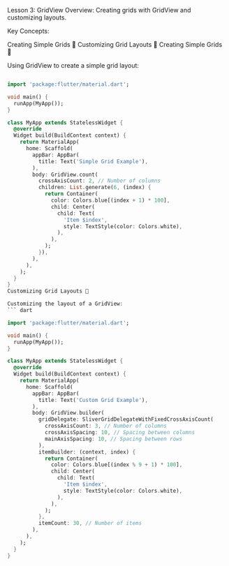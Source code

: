 Lesson 3: GridView
Overview: Creating grids with GridView and customizing layouts.

Key Concepts:

Creating Simple Grids 📐
Customizing Grid Layouts 🎨
Creating Simple Grids 📐

Using GridView to create a simple grid layout:
``` dart

import 'package:flutter/material.dart';

void main() {
  runApp(MyApp());
}

class MyApp extends StatelessWidget {
  @override
  Widget build(BuildContext context) {
    return MaterialApp(
      home: Scaffold(
        appBar: AppBar(
          title: Text('Simple Grid Example'),
        ),
        body: GridView.count(
          crossAxisCount: 2, // Number of columns
          children: List.generate(6, (index) {
            return Container(
              color: Colors.blue[(index + 1) * 100],
              child: Center(
                child: Text(
                  'Item $index',
                  style: TextStyle(color: Colors.white),
                ),
              ),
            );
          }),
        ),
      ),
    );
  }
}
Customizing Grid Layouts 🎨

Customizing the layout of a GridView:
``` dart

import 'package:flutter/material.dart';

void main() {
  runApp(MyApp());
}

class MyApp extends StatelessWidget {
  @override
  Widget build(BuildContext context) {
    return MaterialApp(
      home: Scaffold(
        appBar: AppBar(
          title: Text('Custom Grid Example'),
        ),
        body: GridView.builder(
          gridDelegate: SliverGridDelegateWithFixedCrossAxisCount(
            crossAxisCount: 3, // Number of columns
            crossAxisSpacing: 10, // Spacing between columns
            mainAxisSpacing: 10, // Spacing between rows
          ),
          itemBuilder: (context, index) {
            return Container(
              color: Colors.blue[(index % 9 + 1) * 100],
              child: Center(
                child: Text(
                  'Item $index',
                  style: TextStyle(color: Colors.white),
                ),
              ),
            );
          },
          itemCount: 30, // Number of items
        ),
      ),
    );
  }
}